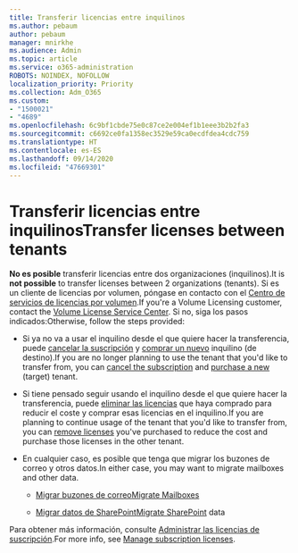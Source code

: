 ```yaml
---
title: Transferir licencias entre inquilinos
ms.author: pebaum
author: pebaum
manager: mnirkhe
ms.audience: Admin
ms.topic: article
ms.service: o365-administration
ROBOTS: NOINDEX, NOFOLLOW
localization_priority: Priority
ms.collection: Adm_O365
ms.custom:
- "1500021"
- "4689"
ms.openlocfilehash: 6c9bf1cbde75e0c87ce2e004ef1b1eee3b2b2fa3
ms.sourcegitcommit: c6692ce0fa1358ec3529e59ca0ecdfdea4cdc759
ms.translationtype: HT
ms.contentlocale: es-ES
ms.lasthandoff: 09/14/2020
ms.locfileid: "47669301"
---
```

# <a name="transfer-licenses-between-tenants"></a><span data-ttu-id="4115a-102">Transferir licencias entre inquilinos</span><span class="sxs-lookup"><span data-stu-id="4115a-102">Transfer licenses between tenants</span></span>

<span data-ttu-id="4115a-103">**No es posible** transferir licencias entre dos organizaciones (inquilinos).</span><span class="sxs-lookup"><span data-stu-id="4115a-103">It is **not possible** to transfer licenses between 2 organizations (tenants).</span></span> <span data-ttu-id="4115a-104">Si es un cliente de licencias por volumen, póngase en contacto con el [Centro de servicios de licencias por volumen](https://support.microsoft.com/help/4471406/how-to-contact-the-microsoft-volume-licensing-service-center).</span><span class="sxs-lookup"><span data-stu-id="4115a-104">If you're a Volume Licensing customer, contact the [Volume License Service Center](https://support.microsoft.com/help/4471406/how-to-contact-the-microsoft-volume-licensing-service-center).</span></span> <span data-ttu-id="4115a-105">Si no, siga los pasos indicados:</span><span class="sxs-lookup"><span data-stu-id="4115a-105">Otherwise, follow the steps provided:</span></span> 

- <span data-ttu-id="4115a-106">Si ya no va a usar el inquilino desde el que quiere hacer la transferencia, puede [cancelar la suscripción](https://admin.microsoft.com/Adminportal/Home?source=applauncher#/subscriptions) y [comprar un nuevo](https://products.office.com/compare-all-microsoft-office-products-b?rtc=1&activetab=tab:primaryr2) inquilino (de destino).</span><span class="sxs-lookup"><span data-stu-id="4115a-106">If you are no longer planning to use the tenant that you'd like to transfer from, you can [cancel the subscription](https://admin.microsoft.com/Adminportal/Home?source=applauncher#/subscriptions) and [purchase a new](https://products.office.com/compare-all-microsoft-office-products-b?rtc=1&activetab=tab:primaryr2) (target) tenant.</span></span>

- <span data-ttu-id="4115a-107">Si tiene pensado seguir usando el inquilino desde el que quiere hacer la transferencia, puede [eliminar las licencias](https://docs.microsoft.com/microsoft-365/commerce/licenses/buy-licenses?view=o365-worldwide) que haya comprado para reducir el coste y comprar esas licencias en el inquilino.</span><span class="sxs-lookup"><span data-stu-id="4115a-107">If you are planning to continue usage of the tenant that you'd like to transfer from, you can [remove licenses](https://docs.microsoft.com/microsoft-365/commerce/licenses/buy-licenses?view=o365-worldwide) you've purchased to reduce the cost and purchase those licenses in the other tenant.</span></span>

- <span data-ttu-id="4115a-108">En cualquier caso, es posible que tenga que migrar los buzones de correo y otros datos.</span><span class="sxs-lookup"><span data-stu-id="4115a-108">In either case, you may want to migrate mailboxes and other data.</span></span>

    - [<span data-ttu-id="4115a-109">Migrar buzones de correo</span><span class="sxs-lookup"><span data-stu-id="4115a-109">Migrate Mailboxes</span></span>](https://docs.microsoft.com/Exchange/mailbox-migration/migrate-mailboxes-across-tenants)

    - <span data-ttu-id="4115a-110">[Migrar datos de SharePoint](https://aka.ms/modernSpoAdminCenter/CloudContentMigrations)</span><span class="sxs-lookup"><span data-stu-id="4115a-110">[Migrate SharePoint](https://aka.ms/modernSpoAdminCenter/CloudContentMigrations) data</span></span>

<span data-ttu-id="4115a-111">Para obtener más información, consulte [Administrar las licencias de suscripción](https://docs.microsoft.com/microsoft-365/commerce/licenses/buy-licenses?view=o365-worldwide).</span><span class="sxs-lookup"><span data-stu-id="4115a-111">For more info, see [Manage subscription licenses](https://docs.microsoft.com/microsoft-365/commerce/licenses/buy-licenses?view=o365-worldwide).</span></span>
